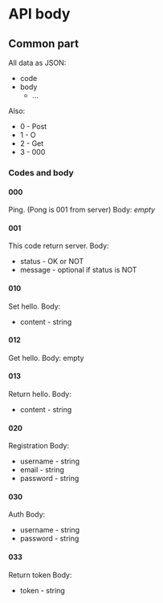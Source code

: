 # API body

## Common part

All data as JSON:

- code
- body
  - ...

Also:

- 0 - Post
- 1 - O
- 2 - Get
- 3 - 000

### Codes and body

#### 000

Ping. (Pong is 001 from server)
Body: *empty*

#### 001

This code return server.
Body:

- status - OK or NOT
- message - optional if status is NOT

#### 010

Set hello.
Body:

- content - string

#### 012

Get hello.
Body: empty

#### 013

Return hello.
Body:

- content - string

#### 020

Registration
Body:

- username - string
- email - string
- password - string

#### 030

Auth
Body:

- username - string
- password - string

#### 033

Return token
Body:

- token - string
